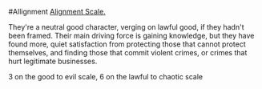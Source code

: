 #Allignment
[Alignment Scale.](https://www.notion.so/Alignment-Scale-38cdca407b634f4081c9c17199892100?pvs=21)


They're a neutral good character, verging on lawful good, if they hadn't been framed. Their main driving force is gaining knowledge, but they have found more, quiet satisfaction from protecting those that cannot protect themselves, and finding those that commit violent crimes, or crimes that hurt legitimate businesses. 

3 on the good to evil scale, 
6 on the lawful to chaotic scale